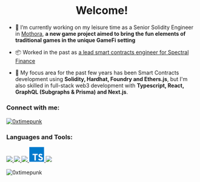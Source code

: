 <h1 align="center">Welcome!</h1>

- 🔭 I’m currently working on my leisure time as a Senior Solidity Engineer in [Mothora](http://mothora.xyz), **a new game project aimed to bring the fun elements of traditional games in the unique GameFi setting**

- 📦 Worked in the past as [a lead smart contracts engineer for Spectral Finance](http://spectral.finance)

- 💬 My focus area for the past few years has been Smart Contracts development using **Solidity, Hardhat, Foundry and Ethers.js**, but I'm also skilled in full-stack web3 development with **Typescript, React, GraphQL (Subgraphs & Prisma) and Next.js**. 


<h3 align="left">Connect with me:</h3>
<p align="left">
<a href="https://twitter.com/0xtimepunk" target="blank"><img align="center" src="https://raw.githubusercontent.com/rahuldkjain/github-profile-readme-generator/master/src/images/icons/Social/twitter.svg" alt="0xtimepunk" height="30" width="40" /></a>
</p>

<h3 align="left">Languages and Tools:</h3>
<p align="left"> 
    <a href="https://book.getfoundry.sh" > <img width ='32px' src ='https://avatars.githubusercontent.com/u/99892494?s=200&v=4' /> </a>
  <a href= https://hardhat.org > <img width ='32px' src ='https://encrypted-tbn0.gstatic.com/images?q=tbn:ANd9GcRj4GcOrXLeO9nnIV7OMu0BB17J46L3Okm1-w&usqp=CAU' /> </a>
  <a href="https://reactjs.org"/ > <img width ='32px' src ='https://raw.githubusercontent.com/rahulbanerjee26/githubAboutMeGenerator/main/icons/reactjs.svg'> </a>
  <a href="https://www.typescriptlang.org/" target="_blank" rel="noreferrer"> <img src="https://raw.githubusercontent.com/devicons/devicon/master/icons/typescript/typescript-original.svg" alt="typescript" width="40" height="40"/> </a> 
<a href="https://www.javascript.com"/ > <img width ='32px' src ='https://raw.githubusercontent.com/rahulbanerjee26/githubAboutMeGenerator/main/icons/javascript.svg'> </a>
</p>

<p><img align="center" src="https://github-readme-streak-stats.herokuapp.com/?user=0xtimepunk&theme=dark" alt="0xtimepunk" /></p>
